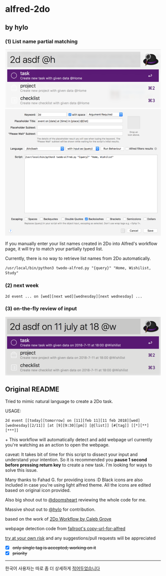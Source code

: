 # alfred-2do

## by hylo
### (1) List name partial matching

![Screenshot](screenshots/match_list1.png)
![Screenshot](screenshots/match_list2.png)

If you manually enter your list names created in 2Do into Alfred's workflow page, it will try to match your partially typed list.

Currently, there is no way to retrieve list names from 2Do automatically.


```
/usr/local/bin/python3 twodo-alfred.py "{query}" "Home, Wishilist, Study"
```

### (2) next week

```
2d event ... on [wed][next wed][wednesday][next wednesday] ...
```

### (3) on-the-fly review of input

![Screenshot](screenshots/on-the-fly_input.png)

## Original README
Tried to mimic natural language to create a 2Do task.

USAGE:

```
2d event [[today][tomorrow] on [11][feb 11][11 feb 2018][wed][wednesday][2/11]] [at [9][9:30][pm]] [@[list]] [#[tag]] [[*][**][***]]
```

\+ This workflow will automatically detect and add webpage url currently you're watching as an action to open the webpage.

caveat: It takes bit of time for this script to dissect your input and understand your intention. So it is recommended you **pause 1 second before pressing return key** to create a new task. I'm looking for ways to solve this issue.

Many thanks to Fahad G. for providing icons :D Black icons are also included in case you're using light alfred theme. All the icons are edited based on original icon provided.

Also big shout out to [@doomsheart](https://github.com/doomsheart) reviewing the whole code for me.

Massive shout out to [@hylo](https://github.com/hylo926) for contribution.

based on the work of [2Do Workflow by Caleb Grove](https://www.alfredforum.com/topic/3811-2do-workflow/?do=findComment&comment=22721)

webpage detection code from [fallroot's copy-url-for-alfred](https://github.com/fallroot/copy-url-for-alfred)

[try at your own risk](https://github.com/Canorus/alfred-2do/raw/master/workflow/alfred-2Do_1.0-34.alfredworkflow) and any suggestions/pull requests will be appreciated

- [x] ~~only single tag is accepted; working on it~~
- [x] ~~priority~~

------

한국어 사용자는 따로 좀 더 상세하게 [적어두었습니다](https://canor.cf/2018/01/19/alfred-2do/)
